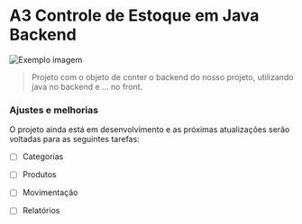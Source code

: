 # A3 Controle de Estoque em Java Backend

<img src="imagem.png" alt="Exemplo imagem">

> Projeto com o objeto de conter o backend do nosso projeto, utilizando java no backend e ... no front.

### Ajustes e melhorias

O projeto ainda está em desenvolvimento e as próximas atualizações serão voltadas para as seguintes tarefas:

- [ ] Categorias 
- [ ] Produtos
- [ ] Movimentação
- [ ] Relatórios

